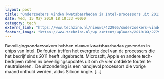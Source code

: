 ```yaml
---
layout: post
title: "Onderzoekers vinden kwetsbaarheden in Intel-processors uit 2011 en nieuwer"
date: Wed, 15 May 2019 18:10:33 +0000
category: tech
externe_link: "https://www.techzine.nl/nieuws/422905/onderzoekers-vinden-kwetsbaarheden-in-intel-processors-uit-2011-en-nieuwer.html"
feature_image: "https://www.techzine.nl/wp-content/uploads/2019/03/2779_1a4a0162-13.jpg"
---
```


Beveiligingsonderzoekers hebben nieuwe kwetsbaarheden gevonden in chips van Intel. De fouten treffen het overgrote deel van de processors die het bedrijf sinds 2011 heeft uitgebracht. Microsoft, Apple en andere tech-bedrijven rollen nu beveiligingsupdates uit om de vier ontdekte fouten te neutraliseren.  De uitzondering is een handjevol processors die vorige maand onthuld werden, aldus Silicon Angle. [&#8230;]
